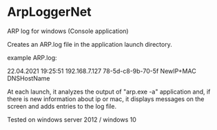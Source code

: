 # ArpLoggerNet
ARP log for windows (Console application)

Creates an ARP.log file in the application launch directory.

example ARP.log:

22.04.2021 19:25:51 192.168.7.127 78-5d-c8-9b-70-5f NewIP+MAC DNSHostName

At each launch, it analyzes the output of "arp.exe -a" application and, 
if there is new information about ip or mac, it displays messages on the screen and adds entries to the log file.

Tested on windows server 2012 / windows 10
